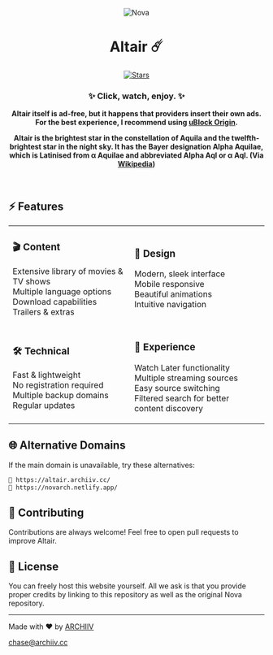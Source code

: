 <div align="center">
  
  ![Nova](logo.png)
  <h1>Altair ☄️</h1>
  <p>
    <a href="https://github.com/archiivv/nova/stargazers">
      <img src="https://img.shields.io/github/stars/archiivv/nova?color=%23A855F7&logo=github&style=for-the-badge" alt="Stars">
    </a>
  </p>
  <h3>✨ Click, watch, enjoy. ✨</h3>

  <p><strong>Altair itself is ad-free, but it happens that providers insert their own ads. For the best experience, I recommend using <a href="https://ublockorigin.com/">uBlock Origin</a>.</strong></p>
  <p><strong>Altair is the brightest star in the constellation of Aquila and the twelfth-brightest star in the night sky. It has the Bayer designation Alpha Aquilae, which is Latinised from α Aquilae and abbreviated Alpha Aql or α Aql. (Via <a href="https://en.wikipedia.org/wiki/Altair">Wikipedia</a>)</strong></p>
  
  <br>
</div>

## ⚡ Features

<div align="center">
<table>
<tr>
<td>

### 🎬 Content
Extensive library of movies & TV shows <br>
Multiple language options <br>
Download capabilities <br>
Trailers & extras

</td>
<td>

### 🎨 Design
Modern, sleek interface <br>
Mobile responsive <br>
Beautiful animations <br>
Intuitive navigation

</td>
</tr>
<tr>
<td>

### 🛠 Technical
Fast & lightweight <br>
No registration required <br>
Multiple backup domains <br>
Regular updates

</td>
<td>

### 🌟 Experience
Watch Later functionality <br>
Multiple streaming sources <br>
Easy source switching <br>
Filtered search for better content discovery

</td>
</tr>
</table>
</div>

## 🌐 Alternative Domains

If the main domain is unavailable, try these alternatives:

```markdown
🔗 https://altair.archiiv.cc/
🔗 https://novarch.netlify.app/
```

## 🤝 Contributing

Contributions are always welcome! Feel free to open pull requests to improve Altair.

## 📝 License

You can freely host this website yourself. All we ask is that you provide proper credits by linking to this repository as well as the original Nova repository.

---
  
<p>Made with ❤️ by <a href="https://github.com/archiivv">ARCHIIV</a></p>
<p>
  <a href="mailto:chase@archiiv.cc">chase@archiiv.cc</a>
</p>
  
</div> 
